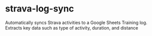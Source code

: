 # strava-log-sync
Automatically syncs Strava activities to a Google Sheets Training log. Extracts key data such as type of activity, duration, and distance
